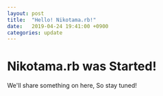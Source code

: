 ```yaml
---
layout: post
title:  "Hello! Nikotama.rb!"
date:   2019-04-24 19:41:00 +0900
categories: update
---
```

# Nikotama.rb was Started!

We'll share something on here, So stay tuned!
